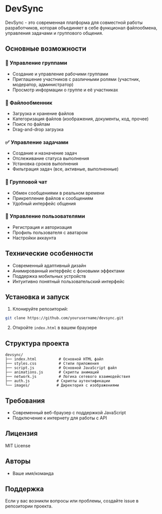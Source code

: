 # DevSync

DevSync - это современная платформа для совместной работы разработчиков, которая объединяет в себе функционал файлообмена, управления задачами и группового общения.

## Основные возможности

### 👥 Управление группами
- Создание и управление рабочими группами
- Приглашение участников с различными ролями (участник, модератор, администратор)
- Просмотр информации о группе и её участниках

### 📁 Файлообменник
- Загрузка и хранение файлов
- Категоризация файлов (изображения, документы, код, прочее)
- Поиск по файлам
- Drag-and-drop загрузка

### ✅ Управление задачами
- Создание и назначение задач
- Отслеживание статуса выполнения
- Установка сроков выполнения
- Фильтрация задач (все, активные, выполненные)

### 💬 Групповой чат
- Обмен сообщениями в реальном времени
- Прикрепление файлов к сообщениям
- Удобный интерфейс общения

### 👤 Управление пользователями
- Регистрация и авторизация
- Профиль пользователя с аватаром
- Настройки аккаунта

## Технические особенности

- Современный адаптивный дизайн
- Анимированный интерфейс с фоновыми эффектами
- Поддержка мобильных устройств
- Интуитивно понятный пользовательский интерфейс

## Установка и запуск

1. Клонируйте репозиторий:
```bash
git clone https://github.com/yourusername/devsync.git
```

2. Откройте `index.html` в вашем браузере

## Структура проекта

```
devsync/
├── index.html          # Основной HTML файл
├── styles.css          # Стили приложения
├── script.js           # Основной JavaScript файл
├── animations.js       # Скрипты анимаций
├── network.js          # Логика сетевого взаимодействия
├── auth.js            # Скрипты аутентификации
└── images/            # Директория с изображениями
```

## Требования

- Современный веб-браузер с поддержкой JavaScript
- Подключение к интернету для работы с API

## Лицензия

MIT License

## Авторы

- Ваше имя/команда

## Поддержка

Если у вас возникли вопросы или проблемы, создайте issue в репозитории проекта. 